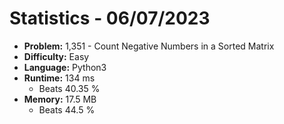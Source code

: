 # Statistics - 06/07/2023 

- **Problem:** 1,351 - Count Negative Numbers in a Sorted Matrix 
- **Difficulty:** Easy 
- **Language:** Python3 
- **Runtime:** 134 ms 
    - Beats 40.35 % 
- **Memory:** 17.5 MB 
    - Beats 44.5 % 